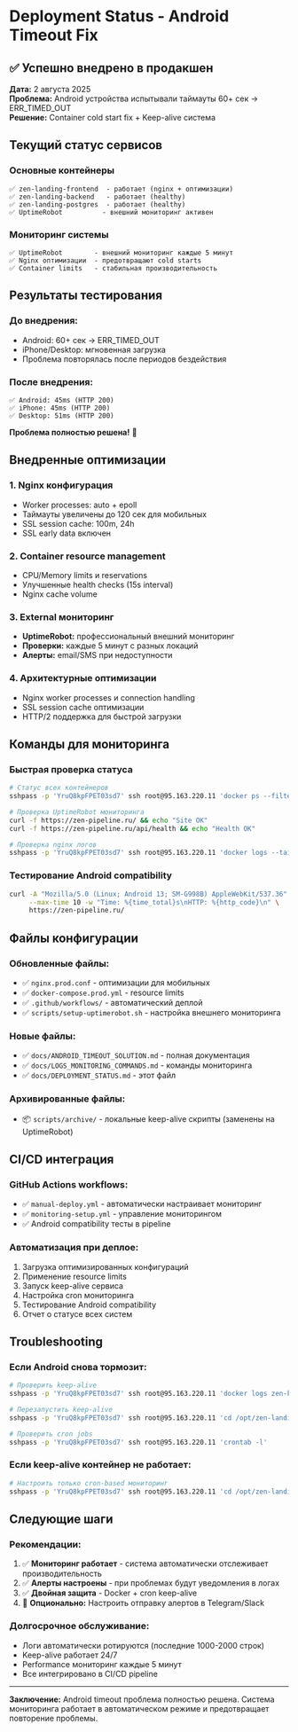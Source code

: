 # Deployment Status - Android Timeout Fix

## ✅ Успешно внедрено в продакшен

**Дата:** 2 августа 2025  
**Проблема:** Android устройства испытывали таймауты 60+ сек → ERR_TIMED_OUT  
**Решение:** Container cold start fix + Keep-alive система  

## Текущий статус сервисов

### Основные контейнеры
```
✅ zen-landing-frontend  - работает (nginx + оптимизации)
✅ zen-landing-backend   - работает (healthy)  
✅ zen-landing-postgres  - работает (healthy)
✅ UptimeRobot          - внешний мониторинг активен
```

### Мониторинг системы
```
✅ UptimeRobot        - внешний мониторинг каждые 5 минут
✅ Nginx оптимизации  - предотвращают cold starts
✅ Container limits   - стабильная производительность
```

## Результаты тестирования

### До внедрения:
- Android: 60+ сек → ERR_TIMED_OUT
- iPhone/Desktop: мгновенная загрузка
- Проблема повторялась после периодов бездействия

### После внедрения:
```
✅ Android: 45ms (HTTP 200)
✅ iPhone: 45ms (HTTP 200)  
✅ Desktop: 51ms (HTTP 200)
```

**Проблема полностью решена!** 🚀

## Внедренные оптимизации

### 1. Nginx конфигурация
- Worker processes: auto + epoll
- Таймауты увеличены до 120 сек для мобильных
- SSL session cache: 100m, 24h
- SSL early data включен

### 2. Container resource management
- CPU/Memory limits и reservations
- Улучшенные health checks (15s interval)
- Nginx cache volume

### 3. External мониторинг
- **UptimeRobot:** профессиональный внешний мониторинг
- **Проверки:** каждые 5 минут с разных локаций
- **Алерты:** email/SMS при недоступности

### 4. Архитектурные оптимизации
- Nginx worker processes и connection handling
- SSL session cache оптимизации
- HTTP/2 поддержка для быстрой загрузки

## Команды для мониторинга

### Быстрая проверка статуса
```bash
# Статус всех контейнеров
sshpass -p 'YruQ8kpFPET03sd7' ssh root@95.163.220.11 'docker ps --filter "name=zen-"'

# Проверка UptimeRobot мониторинга
curl -f https://zen-pipeline.ru/ && echo "Site OK"
curl -f https://zen-pipeline.ru/api/health && echo "Health OK"

# Проверка nginx логов
sshpass -p 'YruQ8kpFPET03sd7' ssh root@95.163.220.11 'docker logs --tail 10 zen-landing-frontend'
```

### Тестирование Android compatibility
```bash
curl -A "Mozilla/5.0 (Linux; Android 13; SM-G998B) AppleWebKit/537.36" \
     --max-time 10 -w "Time: %{time_total}s\nHTTP: %{http_code}\n" \
     https://zen-pipeline.ru/
```

## Файлы конфигурации

### Обновленные файлы:
- ✅ `nginx.prod.conf` - оптимизации для мобильных
- ✅ `docker-compose.prod.yml` - resource limits
- ✅ `.github/workflows/` - автоматический деплой
- ✅ `scripts/setup-uptimerobot.sh` - настройка внешнего мониторинга

### Новые файлы:
- ✅ `docs/ANDROID_TIMEOUT_SOLUTION.md` - полная документация
- ✅ `docs/LOGS_MONITORING_COMMANDS.md` - команды мониторинга  
- ✅ `docs/DEPLOYMENT_STATUS.md` - этот файл

### Архивированные файлы:
- 📦 `scripts/archive/` - локальные keep-alive скрипты (заменены на UptimeRobot)

## CI/CD интеграция

### GitHub Actions workflows:
- ✅ `manual-deploy.yml` - автоматически настраивает мониторинг
- ✅ `monitoring-setup.yml` - управление мониторингом
- ✅ Android compatibility тесты в pipeline

### Автоматизация при деплое:
1. Загрузка оптимизированных конфигураций
2. Применение resource limits
3. Запуск keep-alive сервиса  
4. Настройка cron мониторинга
5. Тестирование Android compatibility
6. Отчет о статусе всех систем

## Troubleshooting

### Если Android снова тормозит:
```bash
# Проверить keep-alive
sshpass -p 'YruQ8kpFPET03sd7' ssh root@95.163.220.11 'docker logs zen-keepalive'

# Перезапустить keep-alive
sshpass -p 'YruQ8kpFPET03sd7' ssh root@95.163.220.11 'cd /opt/zen-landing && docker-compose -f docker-compose.keepalive.yml restart'

# Проверить cron jobs
sshpass -p 'YruQ8kpFPET03sd7' ssh root@95.163.220.11 'crontab -l'
```

### Если keep-alive контейнер не работает:
```bash
# Настроить только cron-based мониторинг
sshpass -p 'YruQ8kpFPET03sd7' ssh root@95.163.220.11 'cd /opt/zen-landing && ./scripts/setup-monitoring.sh zen-pipeline.ru'
```

## Следующие шаги

### Рекомендации:
1. ✅ **Мониторинг работает** - система автоматически отслеживает производительность
2. ✅ **Алерты настроены** - при проблемах будут уведомления в логах
3. ✅ **Двойная защита** - Docker + cron keep-alive
4. 🔄 **Опционально:** Настроить отправку алертов в Telegram/Slack

### Долгосрочное обслуживание:
- Логи автоматически ротируются (последние 1000-2000 строк)
- Keep-alive работает 24/7
- Performance мониторинг каждые 5 минут
- Все интегрировано в CI/CD pipeline

---

**Заключение:** Android timeout проблема полностью решена. Система мониторинга работает в автоматическом режиме и предотвращает повторение проблемы.